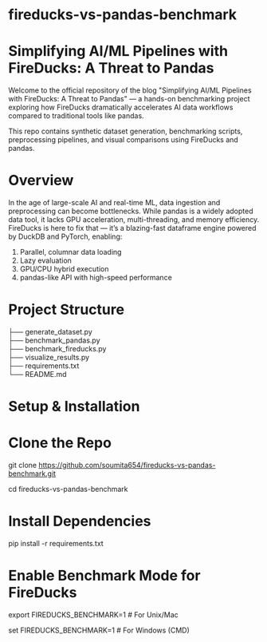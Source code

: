 # fireducks-vs-pandas-benchmark
# Simplifying AI/ML Pipelines with FireDucks: A Threat to Pandas
Welcome to the official repository of the blog "Simplifying AI/ML Pipelines with FireDucks: A Threat to Pandas" — a hands-on benchmarking project exploring how FireDucks dramatically accelerates AI data workflows compared to traditional tools like pandas.

This repo contains synthetic dataset generation, benchmarking scripts, preprocessing pipelines, and visual comparisons using FireDucks and pandas.

# Overview
In the age of large-scale AI and real-time ML, data ingestion and preprocessing can become bottlenecks. While pandas is a widely adopted data tool, it lacks GPU acceleration, multi-threading, and memory efficiency.
FireDucks is here to fix that — it’s a blazing-fast dataframe engine powered by DuckDB and PyTorch, enabling:

1) Parallel, columnar data loading
2) Lazy evaluation
3) GPU/CPU hybrid execution
4) pandas-like API with high-speed performance

# Project Structure
├── generate_dataset.py         
├── benchmark_pandas.py         
├── benchmark_fireducks.py      
├── visualize_results.py        
├── requirements.txt            
└── README.md                   

# Setup & Installation
# Clone the Repo
git clone https://github.com/soumita654/fireducks-vs-pandas-benchmark.git

cd fireducks-vs-pandas-benchmark

# Install Dependencies
pip install -r requirements.txt

# Enable Benchmark Mode for FireDucks
export FIREDUCKS_BENCHMARK=1  # For Unix/Mac

set FIREDUCKS_BENCHMARK=1     # For Windows (CMD)

